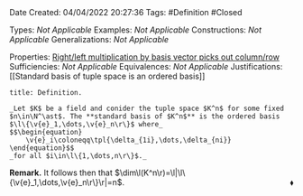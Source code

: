 <br />
<br />

Date Created: 04/04/2022 20:27:36
Tags: #Definition #Closed

Types: _Not Applicable_
Examples: _Not Applicable_
Constructions: _Not Applicable_
Generalizations: _Not Applicable_

Properties: [Right$\slash$left multiplication by basis vector picks out column$\slash$row](Right%20slash%20left%20multiplication%20by%20basis%20vector%20picks%20out%20column%20slash%20row.md)
Sufficiencies: _Not Applicable_
Equivalences: _Not Applicable_
Justifications: [[Standard basis of tuple space is an ordered basis]]

``` ad-Definition
title: Definition.

_Let $K$ be a field and conider the tuple space $K^n$ for some fixed $n\in\N^\ast$. The **standard basis of $K^n$** is the ordered basis $\l\{\v{e}_1,\dots,\v{e}_n\r\}$ where_
$$\begin{equation}
    \v{e}_i\coloneqq\tpl{\delta_{1i},\dots,\delta_{ni}}
\end{equation}$$
_for all $i\in\l\{1,\dots,n\r\}$._

```

**Remark.** It follows then that $\dim\l(K^n\r)=\l|\l\{\v{e}_1,\dots,\v{e}_n\r\}\r|=n$.<span style="float:right;">$\blacklozenge$</span>
